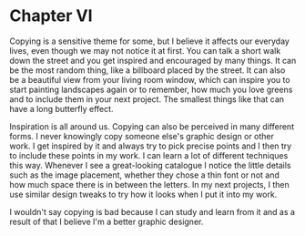 # Chapter VI

Copying is a sensitive theme for some, but I believe it affects our everyday lives, even though we may not notice it at first. You can talk a short walk down the street and you get inspired and encouraged by many things. It can be the most random thing, like a billboard placed by the street. It can also be a beautiful view from your living room window, which can inspire you to start painting landscapes again or to remember, how much you love greens and to include them in your next project. The smallest things like that can have a long butterfly effect.

Inspiration is all around us. Copying can also be perceived in many different forms. I never knowingly copy someone else's graphic design or other work. I get inspired by it and always try to pick precise points and I then try to include these points in my work. I can learn a lot of different techniques this way. Whenever I see a great-looking catalogue I notice the little details such as the image placement, whether they chose a thin font or not and how much space there is in between the letters. In my next projects, I then use similar design tweaks to try how it looks when I put it into my work.

I wouldn't say copying is bad because I can study and learn from it and as a result of that I believe I'm a better graphic designer. 
